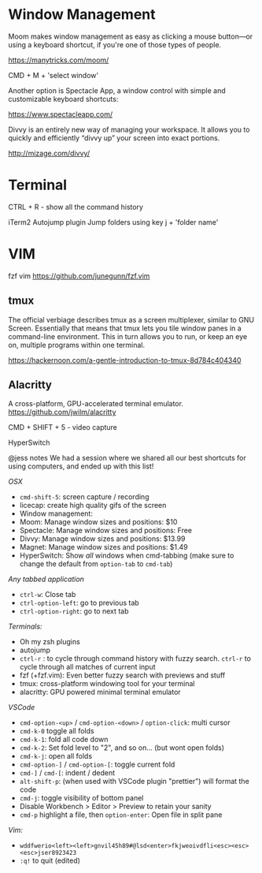 # Window Management

Moom makes window management as easy as clicking a mouse button—or using a keyboard shortcut, if you're one of those types of people.

https://manytricks.com/moom/

CMD + M  + 'select window'

Another option is Spectacle App, a window control with simple and customizable keyboard shortcuts:

https://www.spectacleapp.com/

Divvy is an entirely new way of managing your workspace. It allows you to quickly and efficiently “divvy up” your screen into exact portions.

http://mizage.com/divvy/


# Terminal

CTRL + R - show all the command history

iTerm2 Autojump plugin
Jump folders using key j + 'folder name'

# VIM
fzf vim
https://github.com/junegunn/fzf.vim

## tmux
The official verbiage describes tmux as a screen multiplexer, similar to GNU Screen. Essentially that means that tmux lets you tile window panes in a command-line environment. This in turn allows you to run, or keep an eye on, multiple programs within one terminal.

https://hackernoon.com/a-gentle-introduction-to-tmux-8d784c404340

## Alacritty
A cross-platform, GPU-accelerated terminal emulator.
https://github.com/jwilm/alacritty

CMD + SHIFT + 5 - video capture




HyperSwitch




@jess notes
We had a session where we shared all our best shortcuts for using computers, and ended up with this list!

*OSX*
- `cmd-shift-5`: screen capture / recording
- licecap: create high quality gifs of the screen
- Window management:
 - Moom: Manage window sizes and positions: $10
 - Spectacle: Manage window sizes and positions: Free
 - Divvy: Manage window sizes and positions: $13.99
 - Magnet: Manage window sizes and positions: $1.49
- HyperSwitch: Show _all_ windows when cmd-tabbing (make sure to change the default from `option-tab` to `cmd-tab`)

*Any tabbed application*
- `ctrl-w`: Close tab
- `ctrl-option-left`: go to previous tab
- `ctrl-option-right`: go to next tab

*Terminals:*
- Oh my zsh plugins
 - autojump
- `ctrl-r` <type>: to cycle through command history with fuzzy search. `ctrl-r` to cycle through all matches of current input
- fzf (+fzf.vim): Even better fuzzy search with previews and stuff
- tmux: cross-platform windowing tool for your terminal
- alacritty: GPU powered minimal terminal emulator

*VSCode*
- `cmd-option-<up>` / `cmd-option-<down>` / `option-click`: multi cursor
- `cmd-k-0` toggle all folds
- `cmd-k-1`: fold all code down
- `cmd-k-2`: Set fold level to "2", and so on... (but wont open folds)
- `cmd-k-j`: open all folds
- `cmd-option-]` / `cmd-option-[`: toggle current fold
- `cmd-]` / `cmd-[`: indent / dedent
- `alt-shift-p`: (when used with VSCode plugin "prettier") will format the code
- `cmd-j`: toggle visibility of bottom panel
- Disable Workbench > Editor > Preview to retain your sanity
- `cmd-p` highlight a file, then `option-enter`: Open file in split pane

*Vim:*
- `wddfwerio<left><left>gnvil45h89#@lsd<enter>fkjweoivdfli<esc><esc><esc>jser8923423`
- `:q!` to quit (edited)
